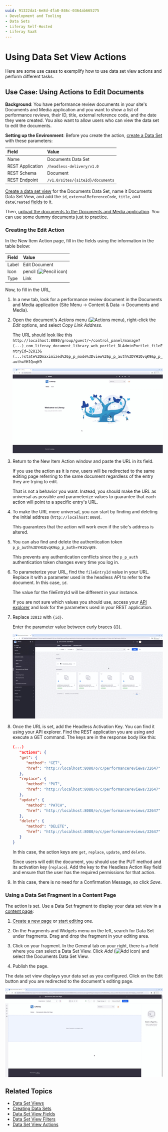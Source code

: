 ```yaml
---
uuid: 91322da1-6e8d-4fa8-846c-0364ab665275
- Development and Tooling
- Data Sets
- Liferay Self-Hosted
- Liferay SaaS
---
```

# Using Data Set View Actions

Here are some use cases to exemplify how to use data set view actions and perform different tasks.

## Use Case: Using Actions to Edit Documents

**Background**: You have performance review documents in your site's Documents and Media application and you want to show a list of performance reviews, their ID, title, external reference code, and the date they were created. You also want to allow users who can view the data set to edit the documents.

**Setting up the Environment**: Before you create the action, [create a Data Set](../creating-data-sets.md) with these parameters:

| Field            | Value                            |
|:-----------------|:---------------------------------|
| Name             | Documents Data Set               |
| REST Application | `/headless-delivery/v1.0`        |
| REST Schema      | Document                         |
| REST Endpoint    | `/v1.0/sites/{siteId}/documents` |

[Create a data set view](../data-set-views.md) for the Documents Data Set, name it Documents Data Set View, and add the `id`, `externalReferenceCode`, `title`, and `dateCreated` [fields](./data-set-view-fields.md) to it.

Then, [upload the documents to the Documents and Media application](../../../content-authoring-and-management/documents-and-media/uploading-and-managing/uploading-files.md). You can use some dummy documents just to practice.

### Creating the Edit Action

In the New Item Action page, fill in the fields using the information in the table below:

| Field | Value                                                      |
|:------|:-----------------------------------------------------------|
| Label | Edit Document                                              |
| Icon  | pencil (![Pencil icon](../../../images/icon-edit-pencil.png)) |
| Type  | Link                                                       |

Now, to fill in the URL,

1. In a new tab, look for a performance review document in the Documents and Media application (Site Menu &rarr; Content & Data &rarr; Documents and Media).

1. Open the document's *Actions* menu (![Actions menu](../../../images/icon-actions.png)), right-click the *Edit* options, and select *Copy Link Address*.

   The URL should look like this `http://localhost:8080/group/guest/~/control_panel/manage?(...)_com_liferay_document_library_web_portlet_DLAdminPortlet_fileEntryId=32813&(...)state%3Dmaximized%26p_p_mode%3Dview%26p_p_auth%3DYH1QvqK9&p_p_auth=YH1QvqK9`

   ![Get the URL to the document's editing page.](./using-data-set-view-actions/images/01.gif)

1. Return to the New Item Action window and paste the URL in its field.

   If you use the action as it is now, users will be redirected to the same editing page referring to the same document regardless of the entry they are trying to edit.

   That is not a behavior you want. Instead, you should make the URL as universal as possible and parameterize values to guarantee that each action will point to a specific entry's URL.

1. To make the URL more universal, you can start by finding and deleting the initial address (`http://localhost:8080`).

   This guarantees that the action will work even if the site's address is altered.

1. You can also find and delete the authentication token `p_p_auth%3DYH1QvqK9&p_p_auth=YH1QvqK9`.

   This prevents any authentication conflicts since the `p_p_auth` authentication token changes every time you log in.


1. To parameterize your URL, find the `fileEntryId` value in your URL. Replace it with a parameter used in the headless API to refer to the document. In this case, `id`.

   The value for the fileEntryId will be different in your instance.

   If you are not sure which values you should use, access your [API explorer](../../../headless-delivery/consuming-apis/consuming-rest-services.md) and look for the parameters used in your REST application.

1. Replace `32813` with `{id}`.

   Enter the parameter value between curly braces ({}).

   ![Add the URL to the action and make the proper adjustments to make it as universal as possible.](./using-data-set-view-actions/images/02.gif)

1. Once the URL is set, add the Headless Activation Key. You can find it using your API explorer. Find the REST application you are using and execute a GET command. The keys are in the response body like this:

   ```json
   (...)
      "actions": {
      "get": {
         "method": "GET",
         "href": "http://localhost:8080/o/c/performancereviews/32647"
      },
      "replace": {
         "method": "PUT",
         "href": "http://localhost:8080/o/c/performancereviews/32647"
      },
      "update": {
         "method": "PATCH",
         "href": "http://localhost:8080/o/c/performancereviews/32647"
      },
      "delete": {
         "method": "DELETE",
         "href": "http://localhost:8080/o/c/performancereviews/32647"
      }
   }
   ```

   In this case, the action keys are `get`, `replace`, `update`, and `delete`.

   Since users will edit the document, you should use the PUT method and its activation key (`replace`). Add the key to the Headless Action Key field and ensure that the user has the required permissions for that action.

1. In this case, there is no need for a Confirmation Message, so click *Save*.

### Using a Data Set Fragment in a Content Page

The action is set. Use a Data Set fragment to display your data set view in a [content page](../../../site-building/creating-pages/using-content-pages.md):

1. [Create a new page](../../../site-building/creating-pages/adding-pages/adding-a-page-to-a-site.md) or [start editing](../../../site-building/creating-pages/using-content-pages/adding-elements-to-content-pages.md) one.

1. On the Fragments and Widgets menu on the left, search for Data Set under fragments. Drag and drop the fragment in your editing area.

1. Click on your fragment. In the General tab on your right, there is a field where you can select a Data Set View. Click *Add* (![Add icon](../../../images/icon-add-app.png)) and select the Documents Data Set View.

1. Publish the page.

The data set view displays your data set as you configured. Click on the Edit button and you are redirected to the document's editing page.

![Add the Data Set fragment to a content page and publish it. If the action is working properly, you are redirected to the document's editing page once you click on the action button.](./using-data-set-view-actions/images/03.gif)

## Related Topics

- [Data Set Views](../data-set-views.md)
- [Creating Data Sets](../creating-data-sets.md)
- [Data Set View Fields](./data-set-view-fields.md)
- [Data Set View Filters](./data-set-view-filters.md)
- [Data Set View Actions](./data-set-view-actions.md)